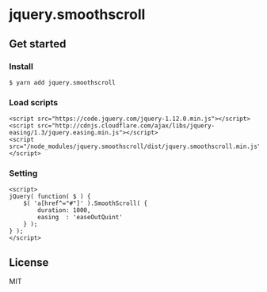# jquery.smoothscroll

## Get started

### Install
```
$ yarn add jquery.smoothscroll
```

### Load scripts

```
<script src="https://code.jquery.com/jquery-1.12.0.min.js"></script>
<script src="http://cdnjs.cloudflare.com/ajax/libs/jquery-easing/1.3/jquery.easing.min.js"></script>
<script src="/node_modules/jquery.smoothscroll/dist/jquery.smoothscroll.min.js"></script>
```

### Setting

```
<script>
jQuery( function( $ ) {
	$( 'a[href^="#"]' ).SmoothScroll( {
		duration: 1000,
		easing  : 'easeOutQuint'
	} );
} );
</script>
```

## License
MIT
